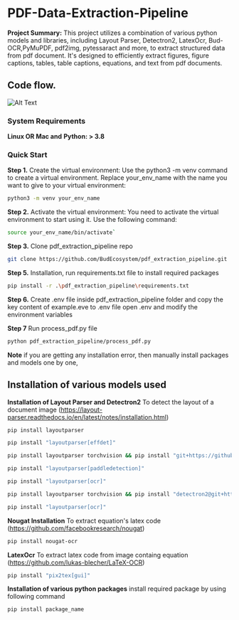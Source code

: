 # PDF-Data-Extraction-Pipeline

**Project Summary:** This project utilizes a combination of various python models and libraries, including Layout Parser, Detectron2, LatexOcr, Bud-OCR,PyMuPDF, pdf2img, pytessaract and more, to extract structured data from pdf document. It's designed to efficiently extract figures, figure captions, tables, table captions, equations, and text from pdf documents.

## Code flow.
![Alt Text](/home/bud-data-extraction/datapipeline/pdf_extraction_pipeline/flowChart.png)

### System Requirements
**Linux OR Mac and**
**Python: > 3.8**

### Quick Start
**Step 1.**
Create the virtual environment: Use the python3 -m venv command to create a virtual environment. Replace your_env_name with the name you want to give to your virtual environment:
```bash
python3 -m venv your_env_name
```

**Step 2.**
Activate the virtual environment: You need to activate the virtual environment to start using it. Use the following command:

```bash
source your_env_name/bin/activate`
```

**Step 3.**
Clone pdf_extraction_pipeline repo

```bash
git clone https://github.com/BudEcosystem/pdf_extraction_pipeline.git
```

**Step 5.**
Installation, run requirements.txt file to install required packages

``` bash
pip install -r .\pdf_extraction_pipeline\requirements.txt
```

**Step 6.**
Create .env file inside pdf_extraction_pipeline folder and copy the key content of example.eve to .env file
open .env and modify the environment variables 

**Step 7**
Run process_pdf.py file

```bash 
python pdf_extraction_pipeline/process_pdf.py
```



**Note** 
if you are getting any installation error, then manually install packages and models one by one,

## Installation of various models used

**Installation of Layout Parser and Detectron2**
To detect the layout of a document image (https://layout-parser.readthedocs.io/en/latest/notes/installation.html)

```bash
pip install layoutparser	
```

```bash
pip install "layoutparser[effdet]"		
```

```bash
pip install layoutparser torchvision && pip install "git+https://github.com/facebookresearch/detectron2.git@v0.5#egg=detectron2"		
```

```bash
pip install "layoutparser[paddledetection]"		
```

```bash
pip install "layoutparser[ocr]"		
```

```bash
pip install layoutparser torchvision && pip install "detectron2@git+https://github.com/facebookresearch/detectron2.git@v0.5#egg=detectron2"

```
```bash
pip install "layoutparser[ocr]"	
```

**Nougat Installation**
To extract equation's latex code (https://github.com/facebookresearch/nougat)

```bash
pip install nougat-ocr
```

**LatexOcr**
To extract latex code from image containg equation (https://github.com/lukas-blecher/LaTeX-OCR)

```bash
pip install "pix2tex[gui]"
```

**Installation of various python packages**
install required package by using following command

```bash
pip install package_name
```
